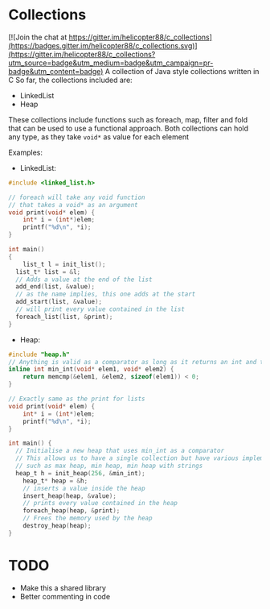 # Collections

[![Join the chat at https://gitter.im/helicopter88/c_collections](https://badges.gitter.im/helicopter88/c_collections.svg)](https://gitter.im/helicopter88/c_collections?utm_source=badge&utm_medium=badge&utm_campaign=pr-badge&utm_content=badge)
A collection of Java style collections written in C
So far, the collections included are:
* LinkedList
* Heap

These collections include functions such as foreach, map, filter and fold
that can be used to use a functional approach.
Both collections can hold any type, as they take ```void*``` as value for each element

Examples:
* LinkedList:
```C
#include <linked_list.h>

// foreach will take any void function 
// that takes a void* as an argument
void print(void* elem) {
	int* i = (int*)elem;
	printf("%d\n", *i);
}

int main()
{
	list_t l = init_list();
  list_t* list = &l;
  // Adds a value at the end of the list
  add_end(list, &value);
  // as the name implies, this one adds at the start
  add_start(list, &value);
  // will print every value contained in the list
  foreach_list(list, &print);  
}
```

* Heap:
```C
#include "heap.h"
// Anything is valid as a comparator as long as it returns an int and takes 2 void*
inline int min_int(void* elem1, void* elem2) {
	return memcmp(&elem1, &elem2, sizeof(elem1)) < 0;
}

// Exactly same as the print for lists
void print(void* elem) {
	int* i = (int*)elem;
	printf("%d\n", *i);
}

int main() {
  // Initialise a new heap that uses min_int as a comparator
  // This allows us to have a single collection but have various implementations
  // such as max heap, min heap, min heap with strings
  heap_t h = init_heap(256, &min_int);
	heap_t* heap = &h;
	// inserts a value inside the heap
	insert_heap(heap, &value);
	// prints every value contained in the heap
	foreach_heap(heap, &print);
	// Frees the memory used by the heap
	destroy_heap(heap);
}
```
# TODO
* Make this a shared library
* Better commenting in code


